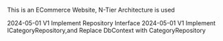 This is an ECommerce Website, N-Tier Architecture is used

2024-05-01 V1 Implement Repository Interface
2024-05-01 V1 Implement ICategoryRepository,and Replace DbContext with CategoryRepository
